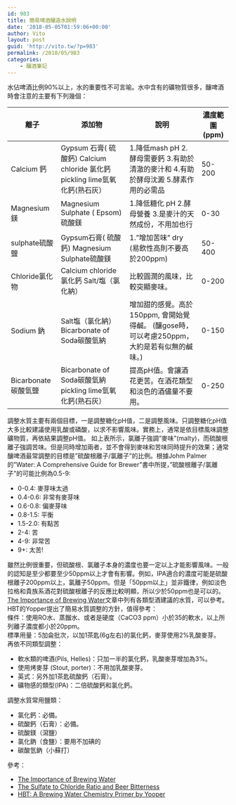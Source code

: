 ```yaml
---
id: 983
title: 簡易啤酒釀造水說明
date: '2018-05-05T01:59:06+00:00'
author: Vito
layout: post
guid: 'http://vito.tw/?p=983'
permalink: /2018/05/983
categories:
    - 釀酒筆記
---
```


水佔啤酒比例90%以上，水的重要性不可言喻。水中含有的礦物質很多，釀啤酒時會注意的主要有下列幾個：


| 離子 | 添加物 | 說明 | 濃度範圍(ppm) |
|---|---|---|---|
| Calcium 鈣 | Gypsum 石膏( 硫酸鈣)    Calcium chloride 氯化鈣    pickling lime氫氧化鈣(熟石灰） | 1.降低mash pH    2.酵母需要鈣    3.有助於清澈的麥汁和    4.有助於酵母沈澱    5.酵素作用的必需品 | 50-200 |
| Magnesium 鎂 | Magnesium Sulphate ( Epsom) 硫酸鎂 | 1.降低糖化 pH    2.酵母營養    3.是麥汁的天然成份，不用加也行 | 0-30 |
| sulphate硫酸鹽 | Gypsum石膏( 硫酸鈣)    Magnesium Sulphate硫酸鎂 | 1.”增加苦味” dry    (易飲性高則不要高於200ppm) | 50-400 |
| Chloride氯化物 | Calcium chloride氯化鈣    Salt/塩（氯化納） | 比較圓潤的風味，比較突顯麥味。 | 0-200 |
| Sodium 鈉 | Salt塩（氯化納）    Bicarbonate of Soda碳酸氫納 | 增加甜的感覺。高於150ppm, 會開始覺得鹹。   (釀gose時，可以考慮250ppm，大約是若有似無的鹹味。) | 0-150 |
| Bicarbonate碳酸氫鹽 | Bicarbonate of Soda碳酸氫納    pickling lime氫氧化鈣(熟石灰） | 提高pH值。會讓酒花更苦。在酒花類型和淡色的酒儘量不要用。 | 0-250 |

</figure>調整水質主要有兩個目標，一是調整糖化pH值，二是調整風味。只調整糖化pH值大多比較建議使用乳酸或磷酸，以求不影響風味。實務上，通常是依目標風味調整礦物質，再依結果調整pH值。  
如上表所示，氯離子強調”麥味”(malty)，而硫酸根離子強調苦味。但是同時增加兩者，並不會得到麥味和苦味同時提升的效果；通常釀啤酒最常調整的目標是”硫酸根離子/氯離子”的比例。根據Johm Palmer的”Water: A Comprehensive Guide for Brewer”書中所提，”硫酸根離子/氯離子”的可能比例為0.5-9:

- 0-0.4: 麥芽味太過
- 0.4-0.6: 非常有麥芽味
- 0.6-0.8: 偏麥芽味
- 0.8-1.5: 平衡
- 1.5-2.0: 有點苦
- 2-4: 苦
- 4-9: 非常苦
- 9+: 太苦!

雖然比例很重要，但硫酸根、氯離子本身的濃度也要一定以上才能影響風味。一般的認知是至少都要至少50ppm以上才會有影響。例如，IPA適合的濃度可能是硫酸根離子200ppm以上，氯離子50ppm。但是「50ppm以上」並非鐵律，例如淡色拉格和貴族系酒花對硫酸根離子的反應比較明顯，所以少於50ppm也是可以的。  
[The Importance of Brewing Water](https://www.homebrewtalk.com/importance-brewing-water.html)文章中列有各類型酒建議的水質，可以參考。  
HBT的Yopper提出了簡易水質調整的方針，值得參考：  
條件：使用RO水、蒸餾水、或者是硬度（CaCO3 ppm）小於35的軟水，以上所列離子濃度都小於20ppm。  
標準用量：5加侖批次，以加1茶匙(6g左右)的氯化鈣，麥芽使用2%乳酸麥芽。  
再依不同類型調整：

- 軟水類的啤酒(Pils, Helles)：只加一半的氯化鈣，乳酸麥芽增加為3%。
- 使用烤麥芽 (Stout, porter)：不用加乳酸麥芽。
- 英式：另外加1茶匙硫酸鈣（石膏）。
- 礦物感的類型(IPA)：二倍硫酸鈣和氯化鈣。

調整水質常用鹽類：

- 氯化鈣：必備。
- 硫酸鈣（石膏）：必備。
- 硫酸鎂（瀉鹽）
- 氯化鈉（食鹽）：要用不加碘的
- 碳酸氫鈉（小蘇打）

參考：

- [The Importance of Brewing Water](https://www.homebrewtalk.com/importance-brewing-water.html)
- [The Sulfate to Chloride Ratio and Beer Bitterness](http://beersmith.com/blog/2016/02/11/the-sulfate-to-chloride-ratio-and-beer-bitterness/)
- [HBT: A Brewing Water Chemistry Primer by Yooper](https://www.homebrewtalk.com/forum/threads/a-brewing-water-chemistry-primer.198460/)